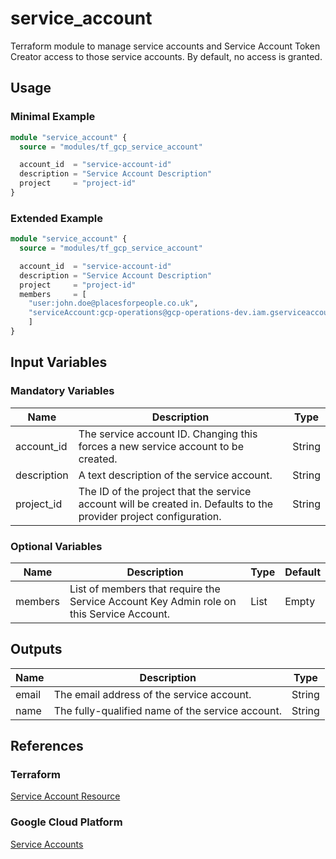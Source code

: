 # service_account

Terraform module to manage service accounts and Service Account Token Creator access to those service accounts. By default, no access is granted.

## Usage

### Minimal Example

```terraform
module "service_account" {
  source = "modules/tf_gcp_service_account"

  account_id  = "service-account-id"
  description = "Service Account Description"
  project     = "project-id"
}
```

### Extended Example

```terraform
module "service_account" {
  source = "modules/tf_gcp_service_account"

  account_id  = "service-account-id"
  description = "Service Account Description"
  project     = "project-id"
  members     = [
    "user:john.doe@placesforpeople.co.uk",
    "serviceAccount:gcp-operations@gcp-operations-dev.iam.gserviceaccount.com"
    ]
}
```

## Input Variables

### Mandatory Variables

| Name        | Description                                                                                                        | Type   |
|-------------|--------------------------------------------------------------------------------------------------------------------|--------|
| account_id  | The service account ID. Changing this forces a new service account to be created.                                  | String |
| description | A text description of the service account.                                                                         | String |
| project_id  | The ID of the project that the service account will be created in. Defaults to the provider project configuration. | String |

### Optional Variables

| Name     | Description                                                                              | Type   | Default |
|----------|------------------------------------------------------------------------------------------|--------|---------|
| members  | List of members that require the Service Account Key Admin role on this Service Account. | List   | Empty   |

## Outputs

| Name  | Description                                      | Type   |
|-------|--------------------------------------------------|--------|
| email | The email address of the service account.        | String |
| name  | The fully-qualified name of the service account. | String |

## References

### Terraform

[Service Account Resource](https://www.terraform.io/docs/providers/google/r/google_service_account.html)

### Google Cloud Platform

[Service Accounts](https://cloud.google.com/compute/docs/access/service-accounts)
